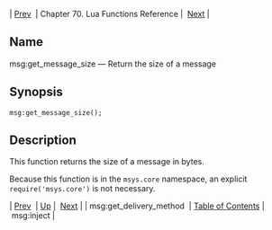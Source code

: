 | [Prev](lua.ref.msg_get_delivery_method)  | Chapter 70. Lua Functions Reference |  [Next](lua.ref.msg_inject) |

<a name="lua.ref.msg_get_message_size"></a>
## Name

msg:get_message_size — Return the size of a message

<a name="idp16797760"></a>
## Synopsis

`msg:get_message_size();`

<a name="idp16800000"></a>
## Description

This function returns the size of a message in bytes.

Because this function is in the `msys.core` namespace, an explicit `require('msys.core')` is not necessary.

| [Prev](lua.ref.msg_get_delivery_method)  | [Up](lua.function.details) |  [Next](lua.ref.msg_inject) |
| msg:get_delivery_method  | [Table of Contents](index) |  msg:inject |

